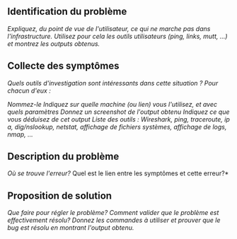## Identification du problème
*Expliquez, du point de vue de l'utilisateur, ce qui ne marche pas dans l'infrastructure.  Utilisez pour cela les outils utilisateurs (ping, links, mutt, ...) et montrez les outputs obtenus.*



## Collecte des symptômes
*Quels outils d'investigation sont intéressants dans cette situation ? Pour chacun d'eux :*

*Nommez-le*
*Indiquez sur quelle machine (ou lien) vous l'utilisez, et avec quels paramètres*
*Donnez un screenshot de l'output obtenu* 
*Indiquez ce que vous déduisez de cet output*
*Liste des outils : Wireshark, ping, traceroute, ip a, dig/nslookup, netstat, affichage de fichiers systèmes, affichage de logs, nmap, ...*

## Description du problème 
*Où se trouve l'erreur?*
Quel est le lien entre les symptômes et cette erreur?* 
## Proposition de solution 
*Que faire pour régler le problème?*
*Comment valider que le problème est effectivement résolu? Donnez les commandes à utiliser et prouver que le bug est résolu en montrant l'output obtenu.*
